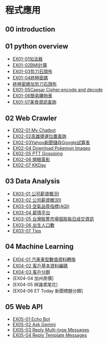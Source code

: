 # 程式應用

## 00 introduction

## 01 python overview
- [EX01-01加法器](ex01_01加法器.ipynb)
- [EX01-02BMI計算](ex01_02BMI計算.ipynb)
- [EX01-03剪刀石頭布](ex01_03剪刀石頭布.ipynb)
- [EX01-04終極密碼](ex01_04終極密碼.ipynb)
- [終極密碼加剪刀石頭布](剪刀石頭布加終極密碼.ipynb)
- [EX01-05Caesar Cipher:encode and decode](EX01_05.ipynb)
- [EX01-06簡易購物車](EX01_06簡易購物車.ipynb)
- [EX01-07美食資訊查詢](美食資訊查詢.ipynb)
## 02 Web Crawler
- [EX02-01 My Chatbot](EX02_01MyChatbot.ipynb)
- [EX02-02高雄捷運位置查詢](EX02_02捷運車站位置查詢.ipynb)
- [EX02-03Yahoo新聞儲存Google試算表](Ex02_03Yahoo新聞儲存Google試算表.ipynb)
- [EX02-04 Download Pokemon Images](EX02_04Doenload_Pokemon_Images.ipynb)
- [EX02-05 PTT Gossiping](EX02_05.ipynb)
- [EX02-06 開眼電影](EX02_06.ipynb)
- [EX02-07 KKDay](EX02_07.ipynb)
## 03 Data Analysis
- [EX03-01 公司薪資概況Ⅰ](EX03_01.ipynb)
- [EX03-02 公司薪資概況II](EX03_02.ipynb)
- [EX03-03 空氣品質指標(AQI)](「EX03_03_ipynb」的副本.ipynb)
- [EX03-04 薪情平台](EX03_04.ipynb)
- [EX03-05 台灣股票市場個股每日成交資訊](EX03_05.ipynb)
- [EX03-06 出生人口數](EX03_06.ipynb)
- [EX03-07 Tips](EX03_07.ipynb)
## 04 Machine Learning
- [EX04-01 汽車車型數值資料轉換](EX04_01.ipynb)
- [EX04-02 客戶基本資料編碼](EX04_02.ipynb)
- [EX04-03 客戶分群](EX04_03.ipynb)
- [EX04-04 加州房價]
- [EX04-05 辨識鳶尾花]
- [EX04-06 ET Today 新聞標題分類]
## 05 Web API
- [EX05-01 Echo Bot](EX05_01.ipynb)
- [EX05-02 Ask Gemini](EX05_02.ipynb)
- [EX05-03 Reply Multi-type Messages](ex05_03.ipynb)
- [EX05-04 Reply Template Messages](「EX05_04_ipynb」的副本.ipynb)

